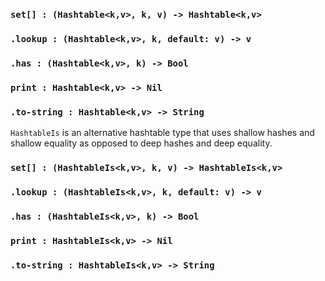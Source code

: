 
### `set[] : (Hashtable<k,v>, k, v) -> Hashtable<k,v>`

### `.lookup : (Hashtable<k,v>, k, default: v) -> v`

### `.has : (Hashtable<k,v>, k) -> Bool`

### `print : Hashtable<k,v> -> Nil`

### `.to-string : Hashtable<k,v> -> String`

`HashtableIs` is an alternative hashtable type that uses shallow hashes and shallow equality as opposed to deep hashes and deep equality.

### `set[] : (HashtableIs<k,v>, k, v) -> HashtableIs<k,v>`

### `.lookup : (HashtableIs<k,v>, k, default: v) -> v`

### `.has : (HashtableIs<k,v>, k) -> Bool`

### `print : HashtableIs<k,v> -> Nil`

### `.to-string : HashtableIs<k,v> -> String`
